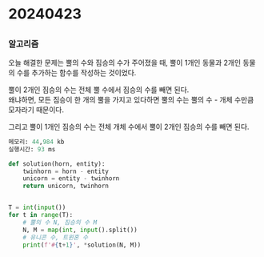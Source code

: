 # 20240423
## 
### 알고리즘
오늘 해결한 문제는 뿔의 수와 짐승의 수가 주어졌을 때, 뿔이 1개인 동물과 2개인 동물의 수를 추가하는 함수를 작성하는 것이었다.  

뿔이 2개인 짐승의 수는 전체 뿔 수에서 짐승의 수를 빼면 된다.  
왜냐하면, 모든 짐승이 한 개의 뿔을 가지고 있다하면 뿔의 수는 뿔의 수 - 개체 수만큼 모자라기 때문이다.  

그리고 뿔이 1개인 짐승의 수는 전체 개체 수에서 뿔이 2개인 짐승의 수를 빼면 된다.  

``` python
메모리: 44,984 kb
실행시간: 93 ms

def solution(horn, entity):
    twinhorn = horn - entity
    unicorn = entity - twinhorn
    return unicorn, twinhorn


T = int(input())
for t in range(T):
    # 뿔의 수 N, 짐승의 수 M
    N, M = map(int, input().split())
    # 유니콘 수, 트윈혼 수
    print(f'#{t+1}', *solution(N, M))
```